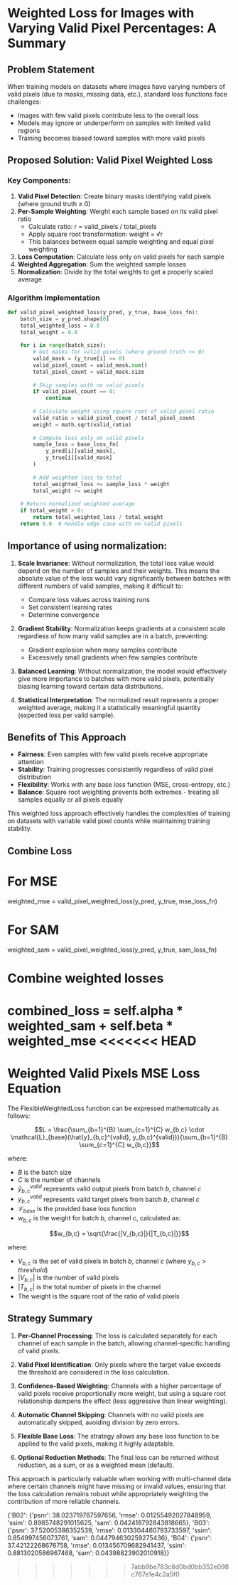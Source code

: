 # Weighted Loss for Images with Varying Valid Pixel Percentages: A Summary

## Problem Statement
When training models on datasets where images have varying numbers of valid pixels (due to masks, missing data, etc.), standard loss functions face challenges:
- Images with few valid pixels contribute less to the overall loss
- Models may ignore or underperform on samples with limited valid regions
- Training becomes biased toward samples with more valid pixels

## Proposed Solution: Valid Pixel Weighted Loss

### Key Components:
1. **Valid Pixel Detection**: Create binary masks identifying valid pixels (where ground truth ≥ 0)
2. **Per-Sample Weighting**: Weight each sample based on its valid pixel ratio
   - Calculate ratio: r = valid_pixels / total_pixels
   - Apply square root transformation: weight = √r 
   - This balances between equal sample weighting and equal pixel weighting
3. **Loss Computation**: Calculate loss only on valid pixels for each sample
4. **Weighted Aggregation**: Sum the weighted sample losses
5. **Normalization**: Divide by the total weights to get a properly scaled average

### Algorithm Implementation
```python
def valid_pixel_weighted_loss(y_pred, y_true, base_loss_fn):
    batch_size = y_pred.shape[0]
    total_weighted_loss = 0.0
    total_weight = 0.0
    
    for i in range(batch_size):
        # Get masks for valid pixels (where ground truth >= 0)
        valid_mask = (y_true[i] >= 0)
        valid_pixel_count = valid_mask.sum()
        total_pixel_count = valid_mask.size
        
        # Skip samples with no valid pixels
        if valid_pixel_count == 0:
            continue
            
        # Calculate weight using square root of valid pixel ratio
        valid_ratio = valid_pixel_count / total_pixel_count
        weight = math.sqrt(valid_ratio)
        
        # Compute loss only on valid pixels
        sample_loss = base_loss_fn(
            y_pred[i][valid_mask], 
            y_true[i][valid_mask]
        )
        
        # Add weighted loss to total
        total_weighted_loss += sample_loss * weight
        total_weight += weight
    
    # Return normalized weighted average
    if total_weight > 0:
        return total_weighted_loss / total_weight
    return 0.0  # Handle edge case with no valid pixels
```

## Importance of using normalization:

1. **Scale Invariance**: Without normalization, the total loss value would depend on the number of samples and their weights. This means the absolute value of the loss would vary significantly between batches with different numbers of valid samples, making it difficult to:
    
    - Compare loss values across training runs
    - Set consistent learning rates
    - Determine convergence
2. **Gradient Stability**: Normalization keeps gradients at a consistent scale regardless of how many valid samples are in a batch, preventing:
    
    - Gradient explosion when many samples contribute
    - Excessively small gradients when few samples contribute
3. **Balanced Learning**: Without normalization, the model would effectively give more importance to batches with more valid pixels, potentially biasing learning toward certain data distributions.
    
4. **Statistical Interpretation**: The normalized result represents a proper weighted average, making it a statistically meaningful quantity (expected loss per valid sample).

## Benefits of This Approach
- **Fairness**: Even samples with few valid pixels receive appropriate attention
- **Stability**: Training progresses consistently regardless of valid pixel distribution
- **Flexibility**: Works with any base loss function (MSE, cross-entropy, etc.)
- **Balance**: Square root weighting prevents both extremes - treating all samples equally or all pixels equally

This weighted loss approach effectively handles the complexities of training on datasets with variable valid pixel counts while maintaining training stability.


## Combine Loss


# For MSE
weighted_mse = valid_pixel_weighted_loss(y_pred, y_true, mse_loss_fn)

# For SAM
weighted_sam = valid_pixel_weighted_loss(y_pred, y_true, sam_loss_fn)

# Combine weighted losses
combined_loss = self.alpha * weighted_sam + self.beta * weighted_mse
<<<<<<< HEAD
=======



# Weighted Valid Pixels MSE Loss Equation


The FlexibleWeightedLoss function can be expressed mathematically as follows:

$$L = \frac{\sum_{b=1}^{B} \sum_{c=1}^{C} w_{b,c} \cdot \mathcal{L}_{base}(\hat{y}_{b,c}^{valid}, y_{b,c}^{valid})}{\sum_{b=1}^{B} \sum_{c=1}^{C} w_{b,c}}$$

where:

- $B$ is the batch size
- $C$ is the number of channels
- $\hat{y}_{b,c}^{valid}$ represents valid output pixels from batch $b$, channel $c$
- $y_{b,c}^{valid}$ represents valid target pixels from batch $b$, channel $c$
- $\mathcal{L}_{base}$ is the provided base loss function
- $w_{b,c}$ is the weight for batch $b$, channel $c$, calculated as:

$$w_{b,c} = \sqrt{\frac{|V_{b,c}|}{|T_{b,c}|}}$$

where:
- $V_{b,c}$ is the set of valid pixels in batch $b$, channel $c$ (where $y_{b,c} > threshold$)
- $|V_{b,c}|$ is the number of valid pixels
- $|T_{b,c}|$ is the total number of pixels in the channel
- The weight is the square root of the ratio of valid pixels

## Strategy Summary

1. **Per-Channel Processing**: The loss is calculated separately for each channel of each sample in the batch, allowing channel-specific handling of valid pixels.

2. **Valid Pixel Identification**: Only pixels where the target value exceeds the threshold are considered in the loss calculation.

3. **Confidence-Based Weighting**: Channels with a higher percentage of valid pixels receive proportionally more weight, but using a square root relationship dampens the effect (less aggressive than linear weighting).

4. **Automatic Channel Skipping**: Channels with no valid pixels are automatically skipped, avoiding division by zero errors.

5. **Flexible Base Loss**: The strategy allows any base loss function to be applied to the valid pixels, making it highly adaptable.

6. **Optional Reduction Methods**: The final loss can be returned without reduction, as a sum, or as a weighted mean (default).

This approach is particularly valuable when working with multi-channel data where certain channels might have missing or invalid values, ensuring that the loss calculation remains robust while appropriately weighting the contribution of more reliable channels.


{'B02': {'psnr': 38.023719787597656, 'rmse': 0.01255492027848959, 'ssim': 0.8985748291015625, 'sam': 0.042418792843818665}, 'B03': {'psnr': 37.52005386352539, 'rmse': 0.013304460793733597, 'ssim': 0.854997456073761, 'sam': 0.044794630259275436}, 'B04': {'psnr': 37.42122268676758, 'rmse': 0.013456709682941437, 'ssim': 0.8813020586967468, 'sam': 0.04398823902010918}}
>>>>>>> 7abb9be783c8d0bd0bb352e098c767e1e4c2a5f0
